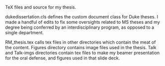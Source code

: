 TeX files and source for my thesis.

dukedissertation.cls defines the custom document class for Duke theses. I made a handful of edits to fix some oversights related to MS theses and my degree being conferred by an interdisciplinary program, as opposed to a single department.

RM_thesis.tex calls tex files in other directories which contain the meat of the content. 
Figures directory contains image files used in the thesis.
Talk and Talk-imgs directories contain tex files to make my beamer presentation for the oral defense, and figures used in that slide deck.
